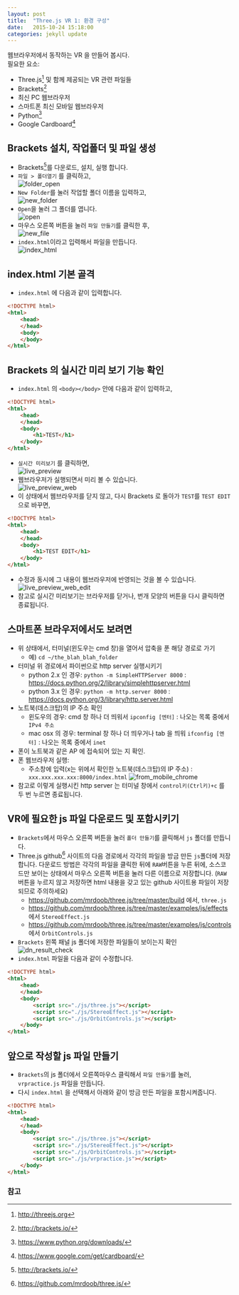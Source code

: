 ```yaml
---
layout: post
title:  "Three.js VR 1: 환경 구성"
date:   2015-10-24 15:18:00
categories: jekyll update
---
```

웹브라우저에서 동작하는 VR 을 만들어 봅시다.  
필요한 요소:

* Three.js[^Three.js] 및 함께 제공되는 VR 관련 파일들
* Brackets[^Brackets]
* 최신 PC 웹브라우저
* 스마트폰 최신 모바일 웹브라우저
* Python[^Python Download]
* Google Cardboard[^Google Cardboard]


## Brackets 설치, 작업폴더 및 파일 생성

* Brackets[^Brackets]를 다운로드, 설치, 실행 합니다.
* `파일 > 폴더열기` 를 클릭하고, 	 
![folder_open]({{site.url}}/assets/folder_open.jpg)
* `New Folder`를 눌러 작업할 폴더 이름을 입력하고,  
![new_folder]({{site.url}}/assets/new_folder.jpg)
* `Open`을 눌러 그 폴더를 엽니다.  
![open]({{site.url}}/assets/open.jpg)
* 마우스 오른쪽 버튼을 눌러 `파일 만들기`를 클릭한 후,  
![new_file]({{site.url}}/assets/new_file.jpg)
* `index.html`이라고 입력해서 파일을 만듭니다.  
![index_html]({{site.url}}/assets/index_html.jpg)

## index.html 기본 골격

* `index.html` 에 다음과 같이 입력합니다.

```html
<!DOCTYPE html>
<html>
	<head>
	</head>
	<body>
	</body>
</html>
```

## Brackets 의 실시간 미리 보기 기능 확인

* `index.html` 의 `<body></body>` 안에 다음과 같이 입력하고,

```html
<!DOCTYPE html>
<html>
	<head>
	</head>
	<body>
        <h1>TEST</h1>
	</body>
</html>
```

* `실시간 미리보기` 를 클릭하면,  
![live_preview]({{site.url}}/assets/live_preview.jpg)
* 웹브라우저가 실행되면서 미리 볼 수 있습니다.  
![live_preview_web]({{site.url}}/assets/live_preview_web.jpg)
* 이 상태에서 웹브라우저를 닫지 않고, 다시 Brackets 로 돌아가 `TEST`를 `TEST EDIT`으로 바꾸면,

```html
<!DOCTYPE html>
<html>
	<head>
	</head>
	<body>
        <h1>TEST EDIT</h1>
	</body>
</html>
```

* 수정과 동시에 그 내용이 웹브라우저에 반영되는 것을 볼 수 있습니다.  
![live_preview_web_edit]({{site.url}}/assets/live_preview_web_edit.jpg)
* 참고로 실시간 미리보기는 브라우저를 닫거나, 번개 모양의 버튼을 다시 클릭하면 종료됩니다.

## 스마트폰 브라우저에서도 보려면

* 위 상태에서, 터미널(윈도우는 cmd 창)을 열어서 압축을 푼 해당 경로로 가기  
	* 예) `cd ~/the_blah_blah_folder`
* 터미널 위 경로에서 파이썬으로 http server 실행시키기
  * python 2.x 인 경우: `python -m SimpleHTTPServer 8000` : https://docs.python.org/2/library/simplehttpserver.html
  * python 3.x 인 경우: `python -m http.server 8000` : https://docs.python.org/3/library/http.server.html
* 노트북(데스크탑)의 IP 주소 확인
  * 윈도우의 경우: cmd 창 하나 더 띄워서 `ipconfig [엔터]` : 나오는 목록 중에서 `IPv4 주소`
  * mac osx 의 경우: terminal 창 하나 더 띄우거나 tab 을 띄워 `ifconfig [엔터]` : 나오는 목록 중에서 `inet `
* 폰이 노트북과 같은 AP 에 접속되어 있는 지 확인.
* 폰 웹브라우저 실행:
  * 주소창에 입력(x는 위에서 확인한 노트북(데스크탑)의 IP 주소) : `xxx.xxx.xxx.xxx:8000/index.html`
![from_mobile_chrome]({{site.url}}/assets/from_mobile_chrome.jpg)
* 참고로 이렇게 실행시킨 http server 는 터미널 창에서 `control키(Ctrl키)+c` 를 두 번 누르면 종료됩니다.

## VR에 필요한 js 파일 다운로드 및 포함시키기

* `Brackets`에서 마우스 오른쪽 버튼을 눌러 `폴더 만들기`를 클릭해서 `js` 폴더를 만듭니다.
* Three.js github[^Three.js github] 사이트의 다음 경로에서 각각의 파일을 방금
    만든 `js`폴더에 저장합니다. 다운로드 방법은 각각의 파일을 클릭한 뒤에
    `RAW`버튼을 누른 뒤에, 소스코드만 보이는 상태에서 마우스 오른쪽 버튼을 눌러
    다른 이름으로 저장합니다. (`RAW`버튼을 누르지 않고 저장하면 html 내용을
    갖고 있는 github 사이트용 파일이 저장되므로 주의하세요)
  * https://github.com/mrdoob/three.js/tree/master/build 에서, `three.js`
  * https://github.com/mrdoob/three.js/tree/master/examples/js/effects 에서 `StereoEffect.js`
  * https://github.com/mrdoob/three.js/tree/master/examples/js/controls 에서 `OrbitControls.js`
* `Brackets` 왼쪽 패널 js 폴더에 저장한 파일들이 보이는지 확인  
![dn_result_check]({{site.url}}/assets/dn_result_check.jpg)
* `index.html` 파일을 다음과 같이 수정합니다.

```html
<!DOCTYPE html>
<html>
	<head>
	</head>
	<body>
		<script src="./js/three.js"></script>
		<script src="./js/StereoEffect.js"></script>
		<script src="./js/OrbitControls.js"></script>
	</body>
</html>
```

## 앞으로 작성할 js 파일 만들기

* `Brackets`의 js 폴더에서 오른쪽마우스 클릭해서 `파일 만들기`를 눌러, `vrpractice.js` 파일을 만듭니다.
* 다시 `index.html` 을 선택해서 아래와 같이 방금 만든 파일을 포함시켜줍니다.

```html
<!DOCTYPE html>
<html>
	<head>
	</head>
	<body>
		<script src="./js/three.js"></script>
		<script src="./js/StereoEffect.js"></script>
		<script src="./js/OrbitControls.js"></script>
        <script src="./js/vrpractice.js"></script>
	</body>
</html>
```

### 참고

[^Brackets]: http://brackets.io/
[^Three.js]: http://threejs.org
[^Three.js github]: https://github.com/mrdoob/three.js/
[^Google Cardboard]: https://www.google.com/get/cardboard/
[^Python Download]: https://www.python.org/downloads/
